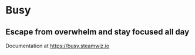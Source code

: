 # Busy

## Escape from overwhelm and stay focused all day

Documentation at https://busy.steamwiz.io
